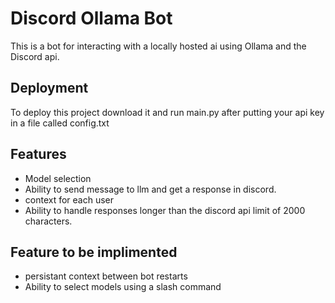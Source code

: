 # Discord Ollama Bot    

This is a bot for interacting with a locally hosted ai using Ollama and the Discord api.


## Deployment

To deploy this project download it and run main.py after putting your api key in a file called config.txt


## Features

- Model selection
- Ability to send message to llm and get a response in discord.
- context for each user
- Ability to handle responses longer than the discord api limit of 2000 characters.

## Feature to be implimented

- persistant context between bot restarts
- Ability to select models using a slash command


